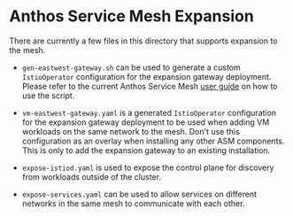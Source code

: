 # Anthos Service Mesh Expansion

There are currently a few files in this directory that supports expansion to the
mesh.

- `gen-eastwest-gateway.sh` can be used to generate a custom `IstioOperator`
configuration for the expansion gateway deployment. Please refer to the current
Anthos Service Mesh [user guide](https://cloud.google.com/service-mesh/docs/gke-on-prem-install-multicluster-vmware)
on how to use the script.

- `vm-eastwest-gateway.yaml` is a generated `IstioOperator` configuration for
the expansion gateway deployment to be used when adding VM workloads on the same
network to the mesh. Don't use this configuration as an overlay when installing
any other ASM components. This is only to add the expansion gateway to an
existing installation.

- `expose-istiod.yaml` is used to expose the control plane for discovery from
workloads outside of the cluster.

- `expose-services.yaml` can be used to allow services on different networks in
the same mesh to communicate with each other.
